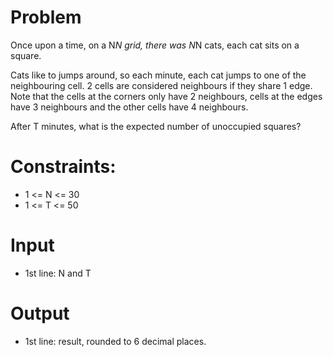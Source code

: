 # Problem
Once upon a time, on a N*N grid, there was N*N cats, each cat sits on a square.

Cats like to jumps around, so each minute, each cat jumps to one of the neighbouring cell. 2 cells are considered neighbours if they share 1 edge. Note that the cells at the corners only have 2 neighbours, cells at the edges have 3 neighbours and the other cells have 4 neighbours.

After T minutes, what is the expected number of unoccupied squares?

# Constraints:
- 1 <= N <= 30
- 1 <= T <= 50

# Input
- 1st line: N and T

# Output
- 1st line: result, rounded to 6 decimal places.
